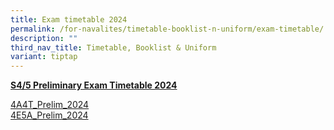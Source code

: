 ```yaml
---
title: Exam timetable 2024
permalink: /for-navalites/timetable-booklist-n-uniform/exam-timetable/
description: ""
third_nav_title: Timetable, Booklist & Uniform
variant: tiptap
---
```

<p><strong><u>S4/5 Preliminary Exam Timetable 2024</u></strong>
</p>
<p><a href="/files/Exam tt/4A4T_Prelim_2024_v3.pdf" rel="noopener noreferrer nofollow" target="_blank">4A4T_Prelim_2024</a>
<br><a href="/files/Exam tt/4E5A_Prelim_2024_v4.pdf" rel="noopener noreferrer nofollow" target="_blank">4E5A_Prelim_2024</a>
</p>
<p></p>